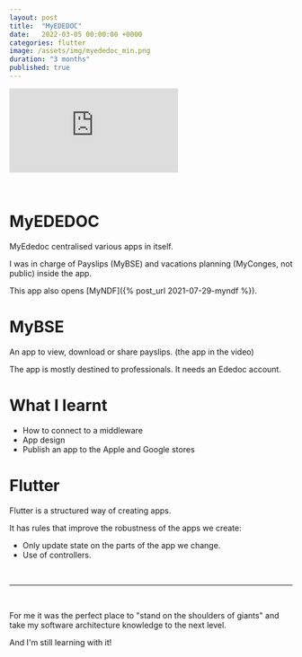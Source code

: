 ```yaml
---
layout: post
title:  "MyEDEDOC"
date:   2022-03-05 00:00:00 +0000
categories: flutter
image: /assets/img/myededoc_min.png
duration: "3 months"
published: true
---
```


<div class="video-container">
<iframe src="https://www.youtube.com/embed/StAIkYoUz_Q" title="YouTube video player" frameborder="0" allow="accelerometer; autoplay; clipboard-write; encrypted-media; gyroscope; picture-in-picture" allowfullscreen></iframe>
</div>

&nbsp;

# MyEDEDOC

MyEdedoc centralised various apps in itself.

I was in charge of Payslips (MyBSE) and vacations planning (MyConges, not public) inside the app. 

This app also opens [MyNDF]({% post_url 2021-07-29-myndf %}). 


# MyBSE

An app to view, download or share payslips. (the app in the video)

The app is mostly destined to professionals. It needs an Ededoc account.

# What I learnt 
* How to connect to a middleware
* App design
* Publish an app to the Apple and Google stores

# Flutter 

Flutter is a structured way of creating apps.

It has rules that improve the robustness of the apps we create:
* Only update state on the parts of the app we change.
* Use of controllers.

&nbsp;

-------------------
&nbsp;


For me it was the perfect place to "stand on the shoulders of giants" and take my software architecture knowledge to the next level.


And I'm still learning with it!


